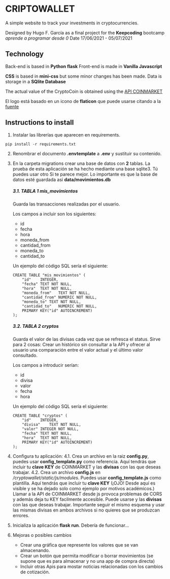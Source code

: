 # CRIPTOWALLET

A simple website to track your investments in cryptocurrencies.

Designed by Hugo F. García as a final project for the **Keepcoding** bootcamp *aprende a programar desde 0*
Date 17/06/2021 - 05/07/2021

## Technology
Back-end is based in **Python flask**
Front-end is made in **Vanilla Javascript**

**CSS** is based in **mini-css** but some minor changes has been made.
Data is storage in a **SQlite Database**

The actual value of the CryptoCoin is obtained using the [API COINMARKET](https://pro-api.coinmarketcap.com)

El logo está basado en un icono de **flaticon** que puede usarse citando a la [fuente](https://www.flaticon.com/)

## Instructions to install

1. Instalar las librerías que aparecen en requirements.

``` pip install -r requirements.txt ```

2. Renombrar el documento **.envtemplate** a **.env** y sustituir su contenido.

3. En la carpeta migrations crear una base de datos con **2** tablas. La prueba de esta aplicación se ha hecho mediante una base sqlite3. Tú puedes usar otro
   Si te parece mejor. Lo importante es que la base de datos esté guardada así **data/movimientos.db**

	##### 3.1. TABLA 1 mis_movimientos
	Guarda las transacciones realizadas por el usuario.

	Los campos a incluir son los  siguientes:
	- id
	- fecha
	- hora
	- moneda_from
	- cantidad_from
	- moneda_to
	- cantidad_to

	Un ejemplo del código SQL sería el siguiente:
	```
	CREATE TABLE "mis_movimientos" (
		"id"	INTEGER,
		"fecha"	TEXT NOT NULL,
		"hora"	TEXT NOT NULL,
		"moneda_from"	TEXT NOT NULL,
		"cantidad_from"	NUMERIC NOT NULL,
		"moneda_to"	TEXT NOT NULL,
		"cantidad_to"	NUMERIC NOT NULL,
		PRIMARY KEY("id" AUTOINCREMENT)
	);
	``` 

	##### 3.2. TABLA 2 cryptos
	Guarda el valor de las divisas cada vez que se refresca el status.
	Sirve para 2 cosas: Crear un histórico sin consultar a la API y ofrecer al usuario una comparación
	entre el valor actual y el último valor consultado.

	Los campos a introducir serían:

	- id
	- divisa
	- valor
	- fecha
	- hora

	Un ejemplo del código SQL sería el siguiente:
	```
	CREATE TABLE "cryptos" (
		"id"	INTEGER,
		"divisa"	TEXT NOT NULL,
		"valor"	INTEGER NOT NULL,
		"fecha"	TEXT NOT NULL,
		"hora"	TEXT NOT NULL,
		PRIMARY KEY("id" AUTOINCREMENT)
	);
	```

4. Configura tu aplicación:
	4.1. Crea un archivo en la raiz **config.py**, puedes usar **config_template.py** como referencia.
	  Aquí tendrás que incluir tu **clave KEY** de COINMARKET y las **divisas** con las que deseas trabajar.
	4.2. Crea un archivo **config.js** en */cryptowallet/static/js/modules*. Puedes usar **config_template.js** como plantilla.
	  Aquí tendrás que incluir tu **clave KEY** (¡OJO! Desde aquí es visible  y se ha dejado solo como ejemplo por motivos académicos.) Llamar a
	  la API de COINMARKET desde js provoca problemas de CORS y además deja tu KEY facilmente accesible.
	  Puede usarse 
	  y las **divisas** con las que deseas trabajar. Importante seguir el mismo esquema y usar las mismas divisas en ambos archivos si no quieres que se
	  produzcan errores.

5. Inicializa la aplicación **flask run**. Debería de funcionar...

6. Mejoras o posibles cambios
	- Crear una gráfica que represente los valores que se van almacenando.
	- Crear un botón que permita modificar o borrar movimientos (se supone que es para almacenar y no una app de compra directa)
	- Incluir otras Apis para mostar noticias relacionadas con los cambios de cotización.